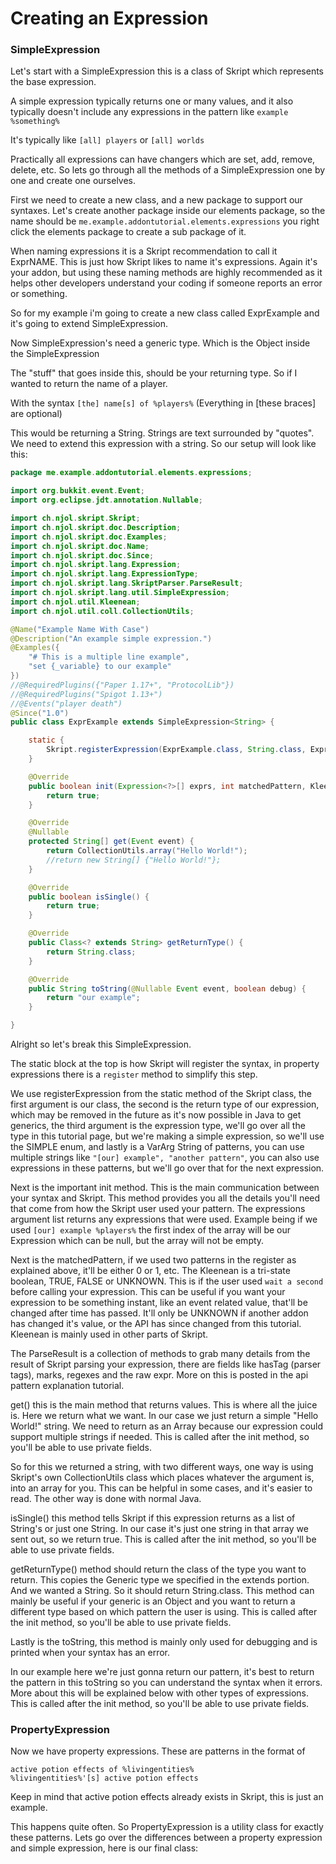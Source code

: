 # Creating an Expression

### SimpleExpression

Let's start with a SimpleExpression this is a class of Skript which represents the base expression.

A simple expression typically returns one or many values, and it also typically doesn't include any expressions in the pattern like `example %something%`

It's typically like `[all] players` or `[all] worlds`

Practically all expressions can have changers which are set, add, remove, delete, etc. So lets go through all the methods of a SimpleExpression one by one and create one ourselves.

First we need to create a new class, and a new package to support our syntaxes. Let's create another package inside our elements package, so the name should be `me.example.addontutorial.elements.expressions` you right click the elements package to create a sub package of it.

When naming expressions it is a Skript recommendation to call it ExprNAME. This is just how Skript likes to name it's expressions. Again it's your addon, but using these naming methods are highly recommended as it helps other developers understand your coding if someone reports an error or something.

So for my example i'm going to create a new class called ExprExample and it's going to extend SimpleExpression.

Now SimpleExpression's need a generic type. Which is the Object inside the SimpleExpression<stuff>

The "stuff" that goes inside this, should be your returning type. So if I wanted to return the name of a player.

With the syntax `[the] name[s] of %players%` (Everything in [these braces] are optional)

This would be returning a String. Strings are text surrounded by "quotes". We need to extend this expression with a string. So our setup will look like this:

```java
package me.example.addontutorial.elements.expressions;

import org.bukkit.event.Event;
import org.eclipse.jdt.annotation.Nullable;

import ch.njol.skript.Skript;
import ch.njol.skript.doc.Description;
import ch.njol.skript.doc.Examples;
import ch.njol.skript.doc.Name;
import ch.njol.skript.doc.Since;
import ch.njol.skript.lang.Expression;
import ch.njol.skript.lang.ExpressionType;
import ch.njol.skript.lang.SkriptParser.ParseResult;
import ch.njol.skript.lang.util.SimpleExpression;
import ch.njol.util.Kleenean;
import ch.njol.util.coll.CollectionUtils;

@Name("Example Name With Case")
@Description("An example simple expression.")
@Examples({
	"# This is a multiple line example",
	"set {_variable} to our example"
})
//@RequiredPlugins({"Paper 1.17+", "ProtocolLib"})
//@RequiredPlugins("Spigot 1.13+")
//@Events("player death")
@Since("1.0")
public class ExprExample extends SimpleExpression<String> {

	static {
		Skript.registerExpression(ExprExample.class, String.class, ExpressionType.SIMPLE, "[our] example");
	}

	@Override
	public boolean init(Expression<?>[] exprs, int matchedPattern, Kleenean isDelayed, ParseResult parseResult) {
		return true;
	}

	@Override
	@Nullable
	protected String[] get(Event event) {
		return CollectionUtils.array("Hello World!");
		//return new String[] {"Hello World!"};
	}

	@Override
	public boolean isSingle() {
		return true;
	}

	@Override
	public Class<? extends String> getReturnType() {
		return String.class;
	}

	@Override
	public String toString(@Nullable Event event, boolean debug) {
		return "our example";
	}

}

```

Alright so let's break this SimpleExpression.

The static block at the top is how Skript will register the syntax, in property expressions there is a `register` method to simplify this step.

We use registerExpression from the static method of the Skript class, the first argument is our class, the second is the return type of our expression, which may be removed in the future as it's now possible in Java to get generics, the third argument is the expression type, we'll go over all the type in this tutorial page, but we're making a simple expression, so we'll use the SIMPLE enum, and lastly is a VarArg String of patterns, you can use multiple strings like `"[our] example", "another pattern"`, you can also use expressions in these patterns, but we'll go over that for the next expression.

Next is the important init method. This is the main communication between your syntax and Skript. This method provides you all the details you'll need that come from how the Skript user used your pattern.
The expressions argument list returns any expressions that were used. Example being if we used `[our] example %players%` the first index of the array will be our Expression<Player> which can be null, but the array will not be empty.

Next is the matchedPattern, if we used two patterns in the register as explained above, it'll be either 0 or 1, etc. The Kleenean is a tri-state boolean, TRUE, FALSE or UNKNOWN. This is if the user used `wait a second` before calling your expression. This can be useful if you want your expression to be something instant, like an event related value, that'll be changed after time has passed. It'll only be UNKNOWN if another addon has changed it's value, or the API has since changed from this tutorial. Kleenean is mainly used in other parts of Skript.

The ParseResult is a collection of methods to grab many details from the result of Skript parsing your expression, there are fields like hasTag (parser tags), marks, regexes and the raw expr. More on this is posted in the api pattern explanation tutorial.

get() this is the main method that returns values. This is where all the juice is. Here we return what we want. In our case we just return a simple "Hello World!" string. We need to return as an Array because our expression could support multiple strings if needed. This is called after the init method, so you'll be able to use private fields.

So for this we returned a string, with two different ways, one way is using Skript's own CollectionUtils class which places whatever the argument is, into an array for you. This can be helpful in some cases, and it's easier to read. The other way is done with normal Java.

isSingle() this method tells Skript if this expression returns as a list of String's or just one String. In our case it's just one string in that array we sent out, so we return true. This is called after the init method, so you'll be able to use private fields.

getReturnType() method should return the class of the type you want to return. This copies the Generic type we specified in the extends portion. And we wanted a String. So it should return String.class. This method can mainly be useful if your generic is an Object and you want to return a different type based on which pattern the user is using. This is called after the init method, so you'll be able to use private fields.

Lastly is the toString, this method is mainly only used for debugging and is printed when your syntax has an error.

In our example here we're just gonna return our pattern, it's best to return the pattern in this toString so you can understand the syntax when it errors. More about this will be explained below with other types of expressions.
This is called after the init method, so you'll be able to use private fields.

### PropertyExpression

Now we have property expressions. These are patterns in the format of

```
active potion effects of %livingentities%
%livingentities%'[s] active potion effects
```

Keep in mind that active potion effects already exists in Skript, this is just an example.

This happens quite often. So PropertyExpression is a utility class for exactly these patterns. Lets go over the differences between a property expression and simple expression, here is our final class:

```java
```

